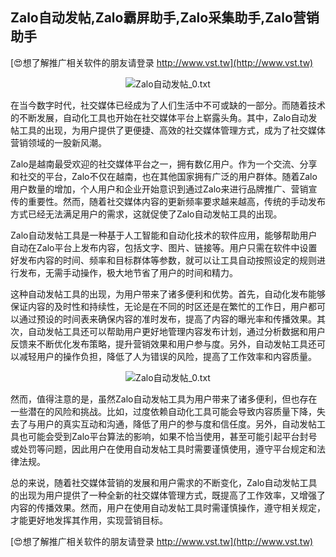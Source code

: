 ## **Zalo自动发帖,Zalo霸屏助手,Zalo采集助手,Zalo营销助手**

[😍想了解推广相关软件的朋友请登录 http://www.vst.tw](http://www.vst.tw)

 <center><img src="https://vst.tw/MP4/tuiguang/png/1.png" alt="Zalo自动发帖_0.txt"></center>

在当今数字时代，社交媒体已经成为了人们生活中不可或缺的一部分。而随着技术的不断发展，自动化工具也开始在社交媒体平台上崭露头角。其中，Zalo自动发帖工具的出现，为用户提供了更便捷、高效的社交媒体管理方式，成为了社交媒体营销领域的一股新风潮。

Zalo是越南最受欢迎的社交媒体平台之一，拥有数亿用户。作为一个交流、分享和社交的平台，Zalo不仅在越南，也在其他国家拥有广泛的用户群体。随着Zalo用户数量的增加，个人用户和企业开始意识到通过Zalo来进行品牌推广、营销宣传的重要性。然而，随着社交媒体内容的更新频率要求越来越高，传统的手动发布方式已经无法满足用户的需求，这就促使了Zalo自动发帖工具的出现。

Zalo自动发帖工具是一种基于人工智能和自动化技术的软件应用，能够帮助用户自动在Zalo平台上发布内容，包括文字、图片、链接等。用户只需在软件中设置好发布内容的时间、频率和目标群体等参数，就可以让工具自动按照设定的规则进行发布，无需手动操作，极大地节省了用户的时间和精力。

这种自动发帖工具的出现，为用户带来了诸多便利和优势。首先，自动化发布能够保证内容的及时性和持续性，无论是在不同的时区还是在繁忙的工作日，用户都可以通过预设的时间表来确保内容的准时发布，提高了内容的曝光率和传播效果。其次，自动发帖工具还可以帮助用户更好地管理内容发布计划，通过分析数据和用户反馈来不断优化发布策略，提升营销效果和用户参与度。另外，自动发帖工具还可以减轻用户的操作负担，降低了人为错误的风险，提高了工作效率和内容质量。

 <center><img src="https://vst.tw/MP4/tuiguang/png/8.png" alt="Zalo自动发帖_0.txt"></center>

然而，值得注意的是，虽然Zalo自动发帖工具为用户带来了诸多便利，但也存在一些潜在的风险和挑战。比如，过度依赖自动化工具可能会导致内容质量下降，失去了与用户的真实互动和沟通，降低了用户的参与度和信任度。另外，自动发帖工具也可能会受到Zalo平台算法的影响，如果不恰当使用，甚至可能引起平台封号或处罚等问题，因此用户在使用自动发帖工具时需要谨慎使用，遵守平台规定和法律法规。

总的来说，随着社交媒体营销的发展和用户需求的不断变化，Zalo自动发帖工具的出现为用户提供了一种全新的社交媒体管理方式，既提高了工作效率，又增强了内容的传播效果。然而，用户在使用自动发帖工具时需谨慎操作，遵守相关规定，才能更好地发挥其作用，实现营销目标。

[😍想了解推广相关软件的朋友请登录 http://www.vst.tw](http://www.vst.tw)



